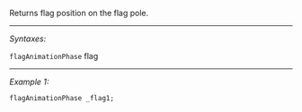 Returns flag position on the flag pole.


---
*Syntaxes:*

`flagAnimationPhase`  flag

---
*Example 1:*

```sqf
flagAnimationPhase _flag1;
```